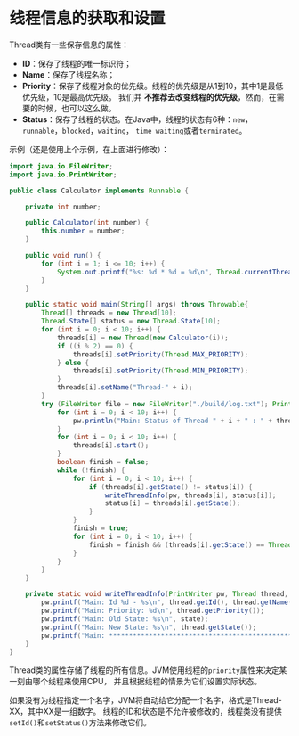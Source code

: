 线程信息的获取和设置
==================================================
Thread类有一些保存信息的属性：
+ **ID**：保存了线程的唯一标识符；
+ **Name**：保存了线程名称；
+ **Priority**：保存了线程对象的优先级。线程的优先级是从1到10，其中1是最低优先级，10是最高优先级。
我们并 **不推荐去改变线程的优先级**，然而，在需要的时候，也可以这么做。
+ **Status**：保存了线程的状态。在Java中，线程的状态有6种：`new`，`runnable`，`blocked`，`waiting`，
`time waiting`或者`terminated`。

示例（还是使用上个示例，在上面进行修改）：
```java
import java.io.FileWriter;
import java.io.PrintWriter;

public class Calculator implements Runnable {

    private int number;

    public Calculator(int number) {
        this.number = number;
    }

    public void run() {
        for (int i = 1; i <= 10; i++) {
            System.out.printf("%s: %d * %d = %d\n", Thread.currentThread().getName(), number, i, i * number);
        }
    }

    public static void main(String[] args) throws Throwable{
        Thread[] threads = new Thread[10];
        Thread.State[] status = new Thread.State[10];
        for (int i = 0; i < 10; i++) {
            threads[i] = new Thread(new Calculator(i));
            if ((i % 2) == 0) {
                threads[i].setPriority(Thread.MAX_PRIORITY);
            } else {
                threads[i].setPriority(Thread.MIN_PRIORITY);
            }
            threads[i].setName("Thread-" + i);
        }
        try (FileWriter file = new FileWriter("./build/log.txt"); PrintWriter pw = new PrintWriter(file)) {
            for (int i = 0; i < 10; i++) {
                pw.println("Main: Status of Thread " + i + " : " + threads[i].getState());
            }
            for (int i = 0; i < 10; i++) {
                threads[i].start();
            }
            boolean finish = false;
            while (!finish) {
                for (int i = 0; i < 10; i++) {
                    if (threads[i].getState() != status[i]) {
                        writeThreadInfo(pw, threads[i], status[i]);
                        status[i] = threads[i].getState();
                    }
                }
                finish = true;
                for (int i = 0; i < 10; i++) {
                    finish = finish && (threads[i].getState() == Thread.State.TERMINATED);
                }
            }
        }
    }

    private static void writeThreadInfo(PrintWriter pw, Thread thread, Thread.State state) {
        pw.printf("Main: Id %d - %s\n", thread.getId(), thread.getName());
        pw.printf("Main: Priority: %d\n", thread.getPriority());
        pw.printf("Main: Old State: %s\n", state);
        pw.printf("Main: New State: %s\n", thread.getState());
        pw.printf("Main: *************************************************\n");
    }
}
```
Thread类的属性存储了线程的所有信息。JVM使用线程的`priority`属性来决定某一刻由哪个线程来使用CPU，
并且根据线程的情景为它们设置实际状态。

如果没有为线程指定一个名字，JVM将自动给它分配一个名字，格式是Thread-XX，其中XX是一组数字。
线程的ID和状态是不允许被修改的，线程类没有提供`setId()`和`setStatus()`方法来修改它们。
